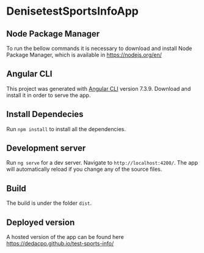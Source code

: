 # DenisetestSportsInfoApp

## Node Package Manager
To run the bellow commands it is necessary to download and install Node Package Manager, which is available in https://nodejs.org/en/

## Angular CLI

This project was generated with [Angular CLI](https://github.com/angular/angular-cli) version 7.3.9. Download and install it in order to serve the app.

## Install Dependecies

Run `npm install` to install all the dependencies.

## Development server

Run `ng serve` for a dev server. Navigate to `http://localhost:4200/`. The app will automatically reload if you change any of the source files.

## Build

The build is under the folder `dist`.

## Deployed version

A hosted version of the app can be found here https://dedacpo.github.io/test-sports-info/


